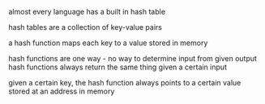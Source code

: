 almost every language has a built in hash table

hash tables are a collection of key-value pairs

a hash function maps each key to a value stored in memory

hash functions are one way - no way to determine input from given output
hash functions always return the same thing given a certain input

given a certain key, the hash function always points to a certain value stored at an address in memory

